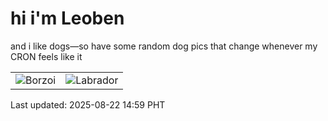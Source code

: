 # hi i'm Leoben

and i like dogs—so have some random dog pics that change whenever my CRON feels like it

|  |  |
|--------|----------|
| ![Borzoi](https://random-dog-vercel.vercel.app/api/random-borzoi?v=1755845983) | ![Labrador](https://random-dog-vercel.vercel.app/api/random-labrador?v=1755845983) |

Last updated: 2025-08-22 14:59 PHT

